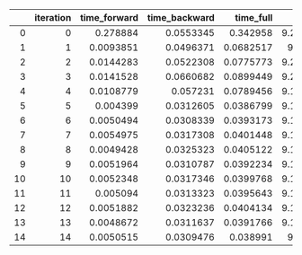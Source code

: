 |    |   iteration |   time_forward |   time_backward |   time_full |    loss | device   | is_warmup   | model_size   |   memory_allocated |
|---:|------------:|---------------:|----------------:|------------:|--------:|:---------|:------------|:-------------|-------------------:|
|  0 |           0 |      0.278884  |       0.0553345 |   0.342958  | 9.21196 | cpu      | True        | tiniest      |                  0 |
|  1 |           1 |      0.0093851 |       0.0496371 |   0.0682517 | 9.2084  | cpu      | True        | tiniest      |                  0 |
|  2 |           2 |      0.0144283 |       0.0522308 |   0.0775773 | 9.20484 | cpu      | True        | tiniest      |                  0 |
|  3 |           3 |      0.0141528 |       0.0660682 |   0.0899449 | 9.20128 | cpu      | True        | tiniest      |                  0 |
|  4 |           4 |      0.0108779 |       0.057231  |   0.0789456 | 9.19771 | cpu      | True        | tiniest      |                  0 |
|  5 |           5 |      0.004399  |       0.0312605 |   0.0386799 | 9.19413 | cpu      | False       | tiniest      |                  0 |
|  6 |           6 |      0.0050494 |       0.0308339 |   0.0393173 | 9.19055 | cpu      | False       | tiniest      |                  0 |
|  7 |           7 |      0.0054975 |       0.0317308 |   0.0401448 | 9.18694 | cpu      | False       | tiniest      |                  0 |
|  8 |           8 |      0.0049428 |       0.0325323 |   0.0405122 | 9.18332 | cpu      | False       | tiniest      |                  0 |
|  9 |           9 |      0.0051964 |       0.0310787 |   0.0392234 | 9.17968 | cpu      | False       | tiniest      |                  0 |
| 10 |          10 |      0.0052348 |       0.0317346 |   0.0399768 | 9.17601 | cpu      | False       | tiniest      |                  0 |
| 11 |          11 |      0.005094  |       0.0313323 |   0.0395643 | 9.17233 | cpu      | False       | tiniest      |                  0 |
| 12 |          12 |      0.0051882 |       0.0323236 |   0.0404134 | 9.16861 | cpu      | False       | tiniest      |                  0 |
| 13 |          13 |      0.0048672 |       0.0311637 |   0.0391766 | 9.16487 | cpu      | False       | tiniest      |                  0 |
| 14 |          14 |      0.0050515 |       0.0309476 |   0.038991  | 9.1611  | cpu      | False       | tiniest      |                  0 |